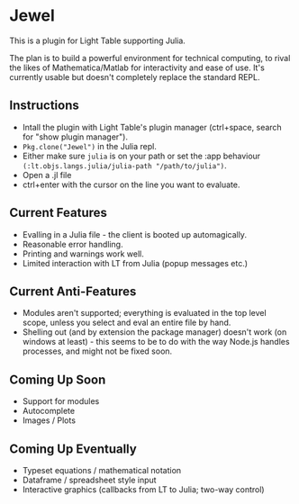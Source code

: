 # Jewel

This is a plugin for Light Table supporting Julia.

The plan is to build a powerful environment for technical computing, to rival the likes of Mathematica/Matlab for interactivity and ease of use. It's currently usable but doesn't completely replace the standard REPL.

## Instructions

* Intall the plugin with Light Table's plugin manager (ctrl+space, search for "show plugin manager").
* `Pkg.clone("Jewel")` in the Julia repl.
* Either make sure `julia` is on your path or set the :app behaviour `(:lt.objs.langs.julia/julia-path "/path/to/julia")`.
* Open a .jl file
* ctrl+enter with the cursor on the line you want to evaluate.

## Current Features

* Evalling in a Julia file - the client is booted up automagically.
* Reasonable error handling.
* Printing and warnings work well.
* Limited interaction with LT from Julia (popup messages etc.)

## Current Anti-Features

* Modules aren't supported; everything is evaluated in the top level scope, unless you select and eval an entire file by hand.
* Shelling out (and by extension the package manager) doesn't work (on windows at least) - this seems to be to do with the way Node.js handles processes, and might not be fixed soon.

## Coming Up Soon

* Support for modules
* Autocomplete
* Images / Plots

## Coming Up Eventually

* Typeset equations / mathematical notation
* Dataframe / spreadsheet style input
* Interactive graphics (callbacks from LT to Julia; two-way control)
